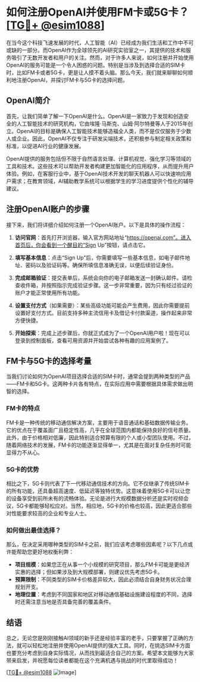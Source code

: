 # 如何注册OpenAI并使用FM卡或5G卡？[[TG💪+ @esim1088](https://t.me/s/esim1088)]

在当今这个科技飞速发展的时代，人工智能（AI）已经成为我们生活和工作中不可或缺的一部分。而OpenAI作为全球领先的AI研究实验室之一，其提供的技术和服务吸引了无数开发者和用户的关注。然而，对于许多人来说，如何注册并开始使用OpenAI的服务可能是一个令人困惑的问题。特别是当涉及到选择合适的SIM卡时，比如FM卡或者5G卡，更是让人摸不着头脑。那么今天，我们就来聊聊如何顺利地注册OpenAI，并探讨FM卡与5G卡的选择问题。

## OpenAI简介

首先，让我们简单了解一下OpenAI是什么。OpenAI是一家致力于发现和创造安全的人工智能技术的研究机构，它由埃隆·马斯克、山姆·阿尔特曼等人于2015年创立。OpenAI的目标是确保人工智能技术能够造福全人类，而不是仅仅服务于少数人或企业。因此，OpenAI不仅专注于研发尖端技术，还积极参与制定相关政策和标准，以促进AI行业的健康发展。

OpenAI提供的服务包括但不限于自然语言处理、计算机视觉、强化学习等领域的工具和技术。这些技术可以帮助开发者构建更加智能化的应用程序，从而提升用户体验。例如，在客服行业中，基于OpenAI技术开发的聊天机器人可以快速响应用户需求；在教育领域，AI辅助教学系统可以根据学生的学习进度提供个性化的辅导建议。

## 注册OpenAI账户的步骤

接下来，我们将详细介绍如何注册一个OpenAI账户。以下是具体的操作流程：

1. **访问官网**：首先打开浏览器，输入官方网站地址“https://openai.com”。进入首页后，你会看到一个醒目的“Sign Up”按钮，请点击它。
   
2. **填写基本信息**：点击“Sign Up”后，你需要填写一些基本信息，如电子邮件地址、密码以及验证码等。确保所填信息准确无误，以便后续验证身份。

3. **完成邮箱验证**：提交表单后，系统会向你的电子邮箱发送一封确认邮件。请检查收件箱，并按照指示完成验证步骤。这一步非常重要，因为只有经过验证的账户才能正常使用所有功能。

4. **设置支付方式**（如果需要）：某些高级功能可能会产生费用，因此你需要提前设置好支付方式。目前支持多种主流信用卡及借记卡付款渠道，操作起来非常方便快捷。

5. **开始探索**：完成上述步骤后，你就正式成为了一个OpenAI用户啦！现在可以登录到控制面板，查看可用资源并开始尝试各种有趣的应用案例了。

## FM卡与5G卡的选择考量

当我们讨论如何为OpenAI项目选择合适的SIM卡时，通常会提到两种类型的产品——FM卡和5G卡。这两种卡片各有特点，在实际应用中需要根据具体需求做出明智的选择。

### FM卡的特点

FM卡是一种传统的移动通信解决方案，主要用于语音通话和基础数据传输业务。它的优点在于覆盖面广且稳定性高，几乎在全球范围内都能保持良好的信号质量。此外，由于价格相对低廉，因此特别适合预算有限的个人或小型团队使用。不过，随着网络技术的发展，FM卡的功能逐渐显得单一，尤其是在面对复杂任务时可能显得力不从心。

### 5G卡的优势

相比之下，5G卡则代表了下一代移动通信技术的方向。它不仅继承了传统SIM卡的所有功能，还具备超高速度、低延迟等独特优势。这意味着使用5G卡可以让您的设备享受到前所未有的流畅体验。无论是进行大规模数据分析还是实时视频会议，5G卡都能够轻松应对。当然，相应地，5G卡的价格也较高，因此更适合那些对性能要求较高的企业和专业人士。

### 如何做出最佳选择？

那么，在决定采用哪种类型的SIM卡之前，我们应该考虑哪些因素呢？以下几点或许能帮助您更好地权衡利弊：

- **项目规模**：如果您正在从事一个小规模的研究项目，那么FM卡可能是更经济实惠的选择；但如果涉及到大规模部署，则建议优先考虑5G卡。
- **预算限制**：不同类型的SIM卡价格差异较大，因此必须结合自身财务状况合理规划开支。
- **地理位置**：考虑到不同国家和地区对移动通信基础设施建设程度的不同，选择时还需注意当地是否具备完善的覆盖条件。

## 结语

总之，无论您是刚刚接触AI领域的新手还是经验丰富的老手，只要掌握了正确的方法，就可以轻松地注册并使用OpenAI提供的强大工具。同时，在挑选SIM卡方面也要充分考虑到自身实际情况，从而找到最适合自己的方案。希望本文能够为大家带来启发，并祝愿每位读者都能在这个充满机遇与挑战的时代里取得成功！

[[TG💪+ @esim1088](https://t.me/s/esim1088) ![Image](https://i.postimg.cc/4NQfJmqS/Snipaste-2025-05-13-00-14-12.png)]